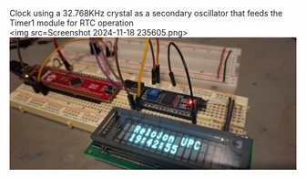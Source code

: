 Clock using a 32.768KHz crystal as a secondary oscillator that feeds the Timer1 module for RTC operation<br>
<img src=Screenshot 2024-11-18 235605.png><br>
<img src=clock.jpg><br>

